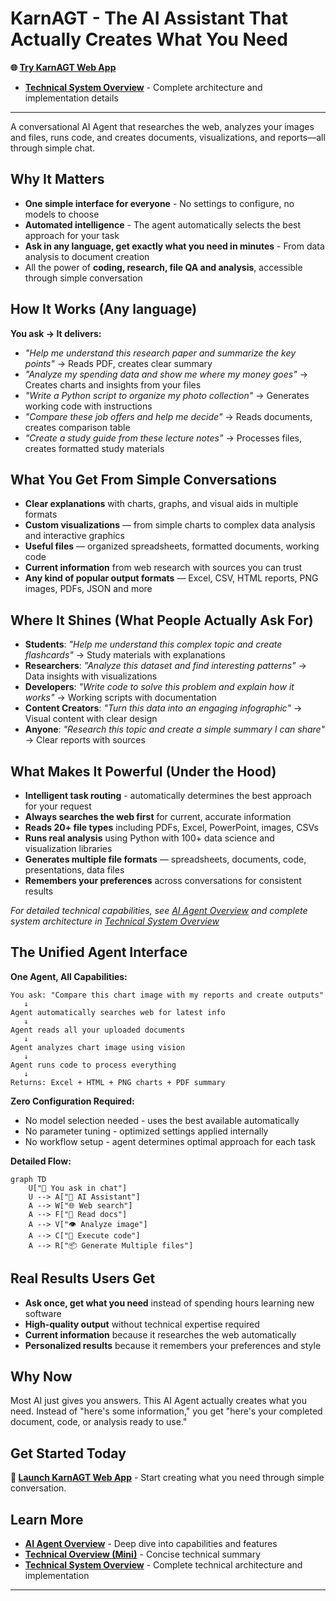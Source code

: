 # KarnAGT - The AI Assistant That Actually Creates What You Need

**🌐 [Try KarnAGT Web App](https://karnagt.com/)**

- **[Technical System Overview](TECHNICAL_SYSTEM_OVERVIEW.md)** - Complete architecture and implementation details

---

A conversational AI Agent that researches the web, analyzes your images and files, runs code, and creates documents, visualizations, and reports—all through simple chat.

## Why It Matters

- **One simple interface for everyone** - No settings to configure, no models to choose
- **Automated intelligence** - The agent automatically selects the best approach for your task
- **Ask in any language, get exactly what you need in minutes** - From data analysis to document creation
- All the power of **coding, research, file QA and analysis**, accessible through 
simple conversation

## How It Works (Any language)

**You ask → It delivers:**

- *"Help me understand this research paper and summarize the key points"* → Reads PDF, creates clear summary
- *"Analyze my spending data and show me where my money goes"* → Creates charts and insights from your files
- *"Write a Python script to organize my photo collection"* → Generates working code with instructions
- *"Compare these job offers and help me decide"* → Reads documents, creates comparison table
- *"Create a study guide from these lecture notes"* → Processes files, creates formatted study materials

## What You Get From Simple Conversations

- **Clear explanations** with charts, graphs, and visual aids in multiple formats
- **Custom visualizations** — from simple charts to complex data analysis and interactive graphics
- **Useful files** — organized spreadsheets, formatted documents, working code
- **Current information** from web research with sources you can trust
- **Any kind of popular output formats** — Excel, CSV, HTML reports, PNG images, PDFs, JSON and more

## Where It Shines (What People Actually Ask For)

- **Students**: *"Help me understand this complex topic and create flashcards"* → Study materials with explanations
- **Researchers**: *"Analyze this dataset and find interesting patterns"* → Data insights with visualizations  
- **Developers**: *"Write code to solve this problem and explain how it works"* → Working scripts with documentation
- **Content Creators**: *"Turn this data into an engaging infographic"* → Visual content with clear design
- **Anyone**: *"Research this topic and create a simple summary I can share"* → Clear reports with sources

## What Makes It Powerful (Under the Hood)

- **Intelligent task routing** - automatically determines the best approach for your request
- **Always searches the web first** for current, accurate information
- **Reads 20+ file types** including PDFs, Excel, PowerPoint, images, CSVs
- **Runs real analysis** using Python with 100+ data science and visualization libraries  
- **Generates multiple file formats** — spreadsheets, documents, code, presentations, data files
- **Remembers your preferences** across conversations for consistent results

*For detailed technical capabilities, see [AI Agent Overview](AI_AGENT_OVERVIEW.md) and complete system architecture in [Technical System Overview](TECHNICAL_SYSTEM_OVERVIEW.md)*

## The Unified Agent Interface

**One Agent, All Capabilities:**

```text
You ask: "Compare this chart image with my reports and create outputs"
   ↓
Agent automatically searches web for latest info
   ↓  
Agent reads all your uploaded documents
   ↓
Agent analyzes chart image using vision
   ↓
Agent runs code to process everything
   ↓
Returns: Excel + HTML + PNG charts + PDF summary
```

**Zero Configuration Required:**
- No model selection needed - uses the best available automatically
- No parameter tuning - optimized settings applied internally
- No workflow setup - agent determines optimal approach for each task

**Detailed Flow:**

```mermaid
graph TD
    U["👤 You ask in chat"] 
    U --> A["🤖 AI Assistant"]
    A --> W["🌐 Web search"]
    A --> F["📁 Read docs"]  
    A --> V["👁️ Analyze image"]
    A --> C["🐍 Execute code"]
    A --> R["📦 Generate Multiple files"]
```

## Real Results Users Get

- **Ask once, get what you need** instead of spending hours learning new software
- **High-quality output** without technical expertise required
- **Current information** because it researches the web automatically
- **Personalized results** because it remembers your preferences and style

## Why Now

Most AI just gives you answers. This AI Agent actually creates what you need. Instead of "here's some information," you get "here's your completed document, code, or analysis ready to use."

## Get Started Today

**🚀 [Launch KarnAGT Web App](https://karnagt.com/)** - Start creating what you need through simple conversation.

## Learn More

- **[AI Agent Overview](AI_AGENT_OVERVIEW.md)** - Deep dive into capabilities and features
- **[Technical Overview (Mini)](TECHNICAL_SYSTEM_OVERVIEW_MINI.md)** - Concise technical summary
- **[Technical System Overview](TECHNICAL_SYSTEM_OVERVIEW.md)** - Complete technical architecture and implementation

---

